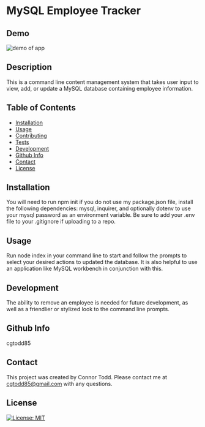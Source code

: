 # MySQL Employee Tracker

## Demo

![demo of app](./assets/employee-cms-demo.gif)

## Description

This is a command line content management system that takes user input to view, add, or update a MySQL database containing employee information.

## Table of Contents

- [Installation](#installation)
- [Usage](#usage)
- [Contributing](#contributing)
- [Tests](#tests)
- [Development](#Development)
- [Github Info](#github)
- [Contact](#contact)
- [License](#license)

## Installation

You will need to run npm init if you do not use my package.json file, install the following dependencies: mysql, inquirer, and optionally dotenv to use your mysql password as an environment variable. Be sure to add your .env file to your .gitignore if uploading to a repo.

## Usage

Run node index in your command line to start and follow the prompts to select your desired actions to updated the database. It is also helpful to use an application like MySQL workbench in conjunction with this.

## Development

The ability to remove an employee is needed for future development, as well as a friendlier or stylized look to the command line prompts.

## Github Info

cgtodd85

## Contact

This project was created by Connor Todd.
Please contact me at cgtodd85@gmail.com with any questions.

## License

[![License: MIT](https://img.shields.io/badge/License-MIT-yellow.svg)](https://opensource.org/licenses/MIT)
